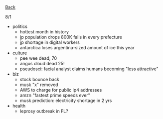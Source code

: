[Back](./index.md)

8/1

- politics
  - hottest month in history
  - jp population drops 800K falls in every prefecture
  - jp shortage in digital workers
  - antarctica loses argentina-sized amount of ice this year
- culture
  - pee wee dead, 70
  - angus cloud dead 25!
  - pseudosci: facial analyst claims humans becoming "less attractive"
- biz
  - stock bounce back
  - musk "x" removed
  - AWS to charge for public ip4 addresses
  - amzn "fastest prime speeds ever"
  - musk prediction: electricity shortage in 2 yrs
- health
  - leprosy outbreak in FL?